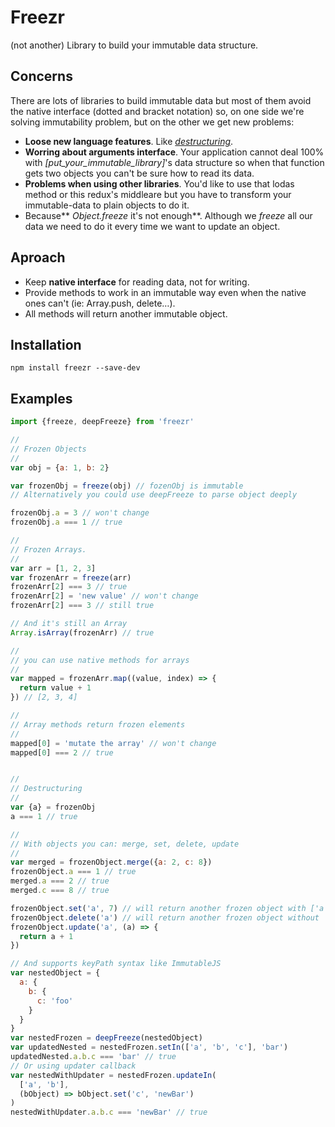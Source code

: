 # Freezr

(not another) Library to build your immutable data structure.

## Concerns

There are lots of libraries to build immutable data but most of them avoid the native interface (dotted and bracket notation) so, on one side we're solving immutability problem, but on the other we get new problems:

- **Loose new language features**. Like *[destructuring](https://babeljs.io/docs/learn-es2015/#destructuring)*.
- **Worring about arguments interface**. Your application cannot deal 100% with *[put_your_immutable_library]*'s data structure so when that function gets two objects you can't be sure how to read its data.
- **Problems when using other libraries**. You'd like to use that lodas method or this redux's middleare but you have to transform your immutable-data to plain objects to do it.
- Because** *Object.freeze* it's not enough**. Although we *freeze* all our data we need to do it every time we want to update an object.

## Aproach

- Keep **native interface** for reading data, not for writing.
- Provide methods to work in an immutable way even when the native ones can't (ie: Array.push, delete…).
- All methods will return another immutable object.

## Installation

```
npm install freezr --save-dev
```

## Examples

```js
import {freeze, deepFreeze} from 'freezr'

//
// Frozen Objects
//
var obj = {a: 1, b: 2}

var frozenObj = freeze(obj) // fozenObj is immutable
// Alternatively you could use deepFreeze to parse object deeply

frozenObj.a = 3 // won't change
frozenObj.a === 1 // true

//
// Frozen Arrays.
//
var arr = [1, 2, 3]
var frozenArr = freeze(arr)
frozenArr[2] === 3 // true
frozenArr[2] = 'new value' // won't change
frozenArr[2] === 3 // still true

// And it's still an Array
Array.isArray(frozenArr) // true

//
// you can use native methods for arrays
//
var mapped = frozenArr.map((value, index) => {
  return value + 1
}) // [2, 3, 4]

//
// Array methods return frozen elements
//
mapped[0] = 'mutate the array' // won't change
mapped[0] === 2 // true


//
// Destructuring
//
var {a} = frozenObj
a === 1 // true

//
// With objects you can: merge, set, delete, update
//
var merged = frozenObject.merge({a: 2, c: 8})
frozenObject.a === 1 // true
merged.a === 2 // true
merged.c === 8 // true

frozenObject.set('a', 7) // will return another frozen object with ['a'] === 7
frozenObject.delete('a') // will return another frozen object without 'a'
frozenObject.update('a', (a) => {
  return a + 1
})

// And supports keyPath syntax like ImmutableJS
var nestedObject = {
  a: {
    b: {
      c: 'foo'
    }
  }
}
var nestedFrozen = deepFreeze(nestedObject)
var updatedNested = nestedFrozen.setIn(['a', 'b', 'c'], 'bar')
updatedNested.a.b.c === 'bar' // true
// Or using updater callback
var nestedWithUpdater = nestedFrozen.updateIn(
  ['a', 'b'],
  (bObject) => bObject.set('c', 'newBar')
)
nestedWithUpdater.a.b.c === 'newBar' // true
```
